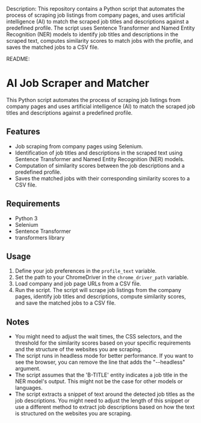Description: This repository contains a Python script that automates the process of scraping job listings from company pages, and uses artificial intelligence (AI) to match the scraped job titles and descriptions against a predefined profile. The script uses Sentence Transformer and Named Entity Recognition (NER) models to identify job titles and descriptions in the scraped text, computes similarity scores to match jobs with the profile, and saves the matched jobs to a CSV file.

README:

# AI Job Scraper and Matcher 

This Python script automates the process of scraping job listings from company pages and uses artificial intelligence (AI) to match the scraped job titles and descriptions against a predefined profile.

## Features

- Job scraping from company pages using Selenium.
- Identification of job titles and descriptions in the scraped text using Sentence Transformer and Named Entity Recognition (NER) models.
- Computation of similarity scores between the job descriptions and a predefined profile.
- Saves the matched jobs with their corresponding similarity scores to a CSV file.

## Requirements

- Python 3
- Selenium
- Sentence Transformer
- transformers library

## Usage

1. Define your job preferences in the `profile_text` variable.
2. Set the path to your ChromeDriver in the `chrome_driver_path` variable.
3. Load company and job page URLs from a CSV file.
4. Run the script. The script will scrape job listings from the company pages, identify job titles and descriptions, compute similarity scores, and save the matched jobs to a CSV file.

## Notes

- You might need to adjust the wait times, the CSS selectors, and the threshold for the similarity scores based on your specific requirements and the structure of the websites you are scraping.
- The script runs in headless mode for better performance. If you want to see the browser, you can remove the line that adds the "--headless" argument.
- The script assumes that the 'B-TITLE' entity indicates a job title in the NER model's output. This might not be the case for other models or languages.
- The script extracts a snippet of text around the detected job titles as the job descriptions. You might need to adjust the length of this snippet or use a different method to extract job descriptions based on how the text is structured on the websites you are scraping.